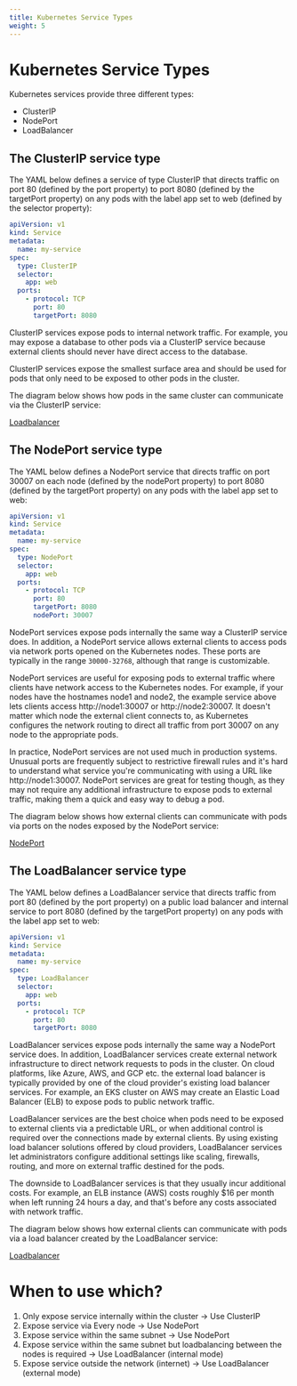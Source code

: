 ```yaml
---
title: Kubernetes Service Types
weight: 5
---
```

# Kubernetes Service Types
Kubernetes services provide three different types:
- ClusterIP
- NodePort
- LoadBalancer

## The ClusterIP service type
The YAML below defines a service of type ClusterIP that directs traffic on port 80 (defined by the port property) to port 8080 (defined by the targetPort property) on any pods with the label app set to web (defined by the selector property):

```yaml
apiVersion: v1
kind: Service
metadata:
  name: my-service
spec:
  type: ClusterIP
  selector:
    app: web
  ports:
    - protocol: TCP
      port: 80
      targetPort: 8080
```
ClusterIP services expose pods to internal network traffic. For example, you may expose a database to other pods via a ClusterIP service because external clients should never have direct access to the database.

ClusterIP services expose the smallest surface area and should be used for pods that only need to be exposed to other pods in the cluster.

The diagram below shows how pods in the same cluster can communicate via the ClusterIP service:

[Loadbalancer](https://devrockstech.github.io/hugo-publish/images/clusterip.png)

## The NodePort service type
The YAML below defines a NodePort service that directs traffic on port 30007 on each node (defined by the nodePort property) to port 8080 (defined by the targetPort property) on any pods with the label app set to web:

```yaml
apiVersion: v1
kind: Service
metadata:
  name: my-service
spec:
  type: NodePort
  selector:
    app: web
  ports:
    - protocol: TCP
      port: 80
      targetPort: 8080
      nodePort: 30007
```

NodePort services expose pods internally the same way a ClusterIP service does. In addition, a NodePort service allows external clients to access pods via network ports opened on the Kubernetes nodes. These ports are typically in the range `30000-32768`, although that range is customizable.

NodePort services are useful for exposing pods to external traffic where clients have network access to the Kubernetes nodes. For example, if your nodes have the hostnames node1 and node2, the example service above lets clients access http://node1:30007 or http://node2:30007. It doesn't matter which node the external client connects to, as Kubernetes configures the network routing to direct all traffic from port 30007 on any node to the appropriate pods.

In practice, NodePort services are not used much in production systems. Unusual ports are frequently subject to restrictive firewall rules and it's hard to understand what service you're communicating with using a URL like http://node1:30007. NodePort services are great for testing though, as they may not require any additional infrastructure to expose pods to external traffic, making them a quick and easy way to debug a pod.

The diagram below shows how external clients can communicate with pods via ports on the nodes exposed by the NodePort service:

[NodePort](https://devrockstech.github.io/hugo-publish/images/nodeport.png)


## The LoadBalancer service type
The YAML below defines a LoadBalancer service that directs traffic from port 80 (defined by the port property) on a public load balancer and internal service to port 8080 (defined by the targetPort property) on any pods with the label app set to web:

```yaml
apiVersion: v1
kind: Service
metadata:
  name: my-service
spec:
  type: LoadBalancer
  selector:
    app: web
  ports:
    - protocol: TCP
      port: 80
      targetPort: 8080
```

LoadBalancer services expose pods internally the same way a NodePort service does. In addition, LoadBalancer services create external network infrastructure to direct network requests to pods in the cluster. On cloud platforms, like Azure, AWS, and GCP etc. the external load balancer is typically provided by one of the cloud provider's existing load balancer services. For example, an EKS cluster on AWS may create an Elastic Load Balancer (ELB) to expose pods to public network traffic.

LoadBalancer services are the best choice when pods need to be exposed to external clients via a predictable URL, or when additional control is required over the connections made by external clients. By using existing load balancer solutions offered by cloud providers, LoadBalancer services let administrators configure additional settings like scaling, firewalls, routing, and more on external traffic destined for the pods.

The downside to LoadBalancer services is that they usually incur additional costs. For example, an ELB instance (AWS) costs roughly $16 per month when left running 24 hours a day, and that's before any costs associated with network traffic.

The diagram below shows how external clients can communicate with pods via a load balancer created by the LoadBalancer service:

[Loadbalancer](https://devrockstech.github.io/hugo-publish/images/loadbalancer.png)


# When to use which?

1. Only expose service internally within the cluster -> Use ClusterIP
2. Expose service via Every node -> Use NodePort
3. Expose service within the same subnet -> Use NodePort
4. Expose service within the same subnet but loadbalancing between the nodes is required -> Use LoadBalancer (internal mode)
5. Expose service outside the network (internet) -> Use LoadBalancer (external mode)
